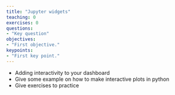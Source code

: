 ```yaml
---
title: "Jupyter widgets"
teaching: 0
exercises: 0
questions:
- "Key question"
objectives:
- "First objective."
keypoints:
- "First key point."
---
```


- Adding interactivity to your dashboard
- Give some example on how to make interactive plots in python
- Give exercises to practice
